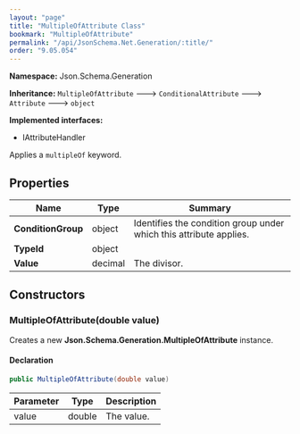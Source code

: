 ```yaml
---
layout: "page"
title: "MultipleOfAttribute Class"
bookmark: "MultipleOfAttribute"
permalink: "/api/JsonSchema.Net.Generation/:title/"
order: "9.05.054"
---
```

**Namespace:** Json.Schema.Generation

**Inheritance:**
`MultipleOfAttribute`
 🡒 
`ConditionalAttribute`
 🡒 
`Attribute`
 🡒 
`object`

**Implemented interfaces:**

- IAttributeHandler

Applies a `multipleOf` keyword.

## Properties

| Name | Type | Summary |
|---|---|---|
| **ConditionGroup** | object | Identifies the condition group under which this attribute applies. |
| **TypeId** | object |  |
| **Value** | decimal | The divisor. |

## Constructors

### MultipleOfAttribute(double value)

Creates a new **Json.Schema.Generation.MultipleOfAttribute** instance.

#### Declaration

```c#
public MultipleOfAttribute(double value)
```

| Parameter | Type | Description |
|---|---|---|
| value | double | The value. |



